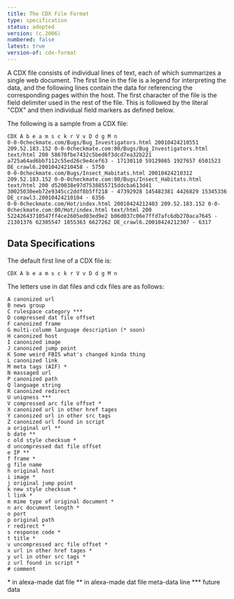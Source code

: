 ```yaml
---
title: The CDX File Format
type: specification
status: adopted
version: (c.2006)
numbered: false
latest: true
version-of: cdx-format
---
```


A CDX file consists of individual lines of text, each of which summarizes a single web document.
The first line in the file is a legend for interpreting the data, and the following lines contain the data for referencing the corresponding pages within the host. The first character of the file is the field delimiter used in the rest of the file. This is followed by the literal "CDX" and then individual field markers as defined below.

The following is a sample from a CDX file:

~~~
CDX A b e a m s c k r V v D d g M n
0-0-0checkmate.com/Bugs/Bug_Investigators.html 20010424210551 209.52.183.152 0-0-0checkmate.com:80/Bugs/Bug_Investigators.html text/html 200 58670fbe7432c5bed6f3dcd7ea32b221 a725a64ad6bb7112c55ed26c9e4cef63 - 17130110 59129865 1927657 6501523 DE_crawl6.20010424210458 - 5750
0-0-0checkmate.com/Bugs/Insect_Habitats.html 20010424210312 209.52.183.152 0-0-0checkmate.com:80/Bugs/Insect_Habitats.html text/html 200 d520038e97d7538855715ddcba613d41 30025030eeb72e9345cc2ddf8b5ff218 - 47392928 145482381 4426829 15345336 DE_crawl3.20010424210104 - 6356
0-0-0checkmate.com/Hot/index.html 20010424212403 209.52.183.152 0-0-0checkmate.com:80/Hot/index.html text/html 200 52242643710547ff4ce2605ed03ed9e2 b06d037c06e7ffd7afc6db270aca7645 - 21301376 62305547 1855363 6627262 DE_crawl6.20010424212307 - 6317
~~~

Data Specifications
-------------------

The default first line of a CDX file is:

~~~
CDX A b e a m s c k r V v D d g M n
~~~

The letters use in dat files and cdx files are as follows:

~~~
A canonized url
B news group
C rulespace category ***
D compressed dat file offset
F canonized frame
G multi-columm language description (* soon)
H canonized host
I canonized image
J canonized jump point
K Some weird FBIS what's changed kinda thing
L canonized link
M meta tags (AIF) *
N massaged url
P canonized path
Q language string
R canonized redirect
U uniqness ***
V compressed arc file offset *
X canonized url in other href tages
Y canonized url in other src tags
Z canonized url found in script
a original url **
b date **
c old style checksum *
d uncompressed dat file offset
e IP **
f frame *
g file name
h original host
i image *
j original jump point
k new style checksum *
l link *
m mime type of original document *
n arc document length *
o port
p original path
r redirect *
s response code *
t title *
v uncompressed arc file offset *
x url in other href tages *
y url in other src tags *
z url found in script *
# comment
~~~

\* in alexa-made dat file
\** in alexa-made dat file meta-data line
\*** future data
